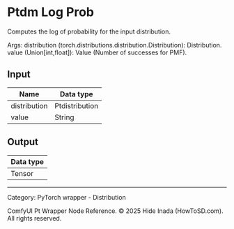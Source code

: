 # Ptdm Log Prob
Computes the log of probability for the input distribution.

Args:
        distribution (torch.distributions.distribution.Distribution): Distribution.  
        value (Union[int,float]): Value (Number of successes for PMF).

## Input
| Name | Data type |
|---|---|
| distribution | Ptdistribution |
| value | String |

## Output
| Data type |
|---|
| Tensor |

<HR>
Category: PyTorch wrapper - Distribution

ComfyUI Pt Wrapper Node Reference. © 2025 Hide Inada (HowToSD.com). All rights reserved.
